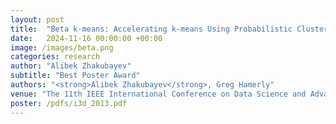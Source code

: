 ```yaml
---
layout: post
title:  "Beta k-means: Accelerating k-means Using Probabilistic Cluster Filtering"
date:   2024-11-16 00:00:00 +00:00
image: /images/beta.png
categories: research
author: "Alibek Zhakubayev"
subtitle: "Best Poster Award"
authors: "<strong>Alibek Zhakubayev</strong>, Greg Hamerly"
venue: "The 11th IEEE International Conference on Data Science and Advanced Analytics (DSAA 2024)"
poster: /pdfs/i3d_2013.pdf
---
```

